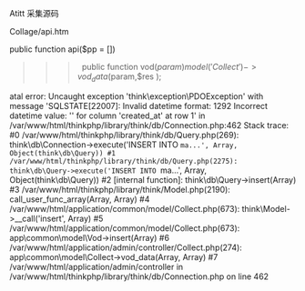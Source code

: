 Atitt 采集源码

Collage/api.htm

public function api($pp = [])

>>>  public function vod($param)
>>>  model('Collect')->vod_data($param,$res );


atal error: Uncaught exception 'think\exception\PDOException' with message 'SQLSTATE[22007]: Invalid datetime format: 1292 Incorrect datetime value: '' for column 'created_at' at row 1' in /var/www/html/thinkphp/library/think/db/Connection.php:462 Stack trace: #0 /var/www/html/thinkphp/library/think/db/Query.php(269): think\db\Connection->execute('INSERT INTO `ma...', Array, Object(think\db\Query)) #1 /var/www/html/thinkphp/library/think/db/Query.php(2275): think\db\Query->execute('INSERT INTO `ma...', Array, Object(think\db\Query)) #2 [internal function]: think\db\Query->insert(Array) #3 /var/www/html/thinkphp/library/think/Model.php(2190): call_user_func_array(Array, Array) #4 /var/www/html/application/common/model/Collect.php(673): think\Model->__call('insert', Array) #5 /var/www/html/application/common/model/Collect.php(673): app\common\model\Vod->insert(Array) #6 /var/www/html/application/admin/controller/Collect.php(274): app\common\model\Collect->vod_data(Array, Array) #7 /var/www/html/application/admin/controller in /var/www/html/thinkphp/library/think/db/Connection.php on line 462
